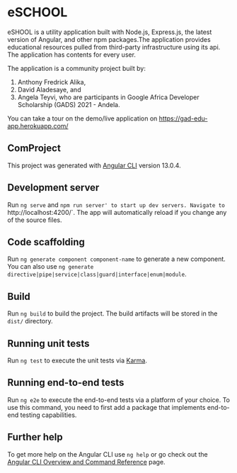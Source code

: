 # eSCHOOL 
eSHOOL is a utility application built with Node.js, Express.js, the latest version of Angular, and other npm packages.The application provides educational resources pulled from third-party infrastructure using its api. The application has contents for every user.

The application is a community project built by:
1. Anthony Fredrick Alika,
2. David Aladesaye, and
3. Angela Teyvi, 
who are participants in Google Africa Developer Scholarship (GADS) 2021 - Andela.

You can take a tour on the demo/live application on https://gad-edu-app.herokuapp.com/


## ComProject

This project was generated with [Angular CLI](https://github.com/angular/angular-cli) version 13.0.4.

## Development server

Run `ng serve` and `npm run server' to start up dev servers. Navigate to `http://localhost:4200/`. The app will automatically reload if you change any of the source files.


## Code scaffolding

Run `ng generate component component-name` to generate a new component. You can also use `ng generate directive|pipe|service|class|guard|interface|enum|module`.

## Build

Run `ng build` to build the project. The build artifacts will be stored in the `dist/` directory.

## Running unit tests

Run `ng test` to execute the unit tests via [Karma](https://karma-runner.github.io).

## Running end-to-end tests

Run `ng e2e` to execute the end-to-end tests via a platform of your choice. To use this command, you need to first add a package that implements end-to-end testing capabilities.

## Further help

To get more help on the Angular CLI use `ng help` or go check out the [Angular CLI Overview and Command Reference](https://angular.io/cli) page.
